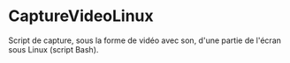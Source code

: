 # CaptureVideoLinux
Script de capture, sous la forme de vidéo avec son, d'une partie de l'écran sous Linux (script Bash).

